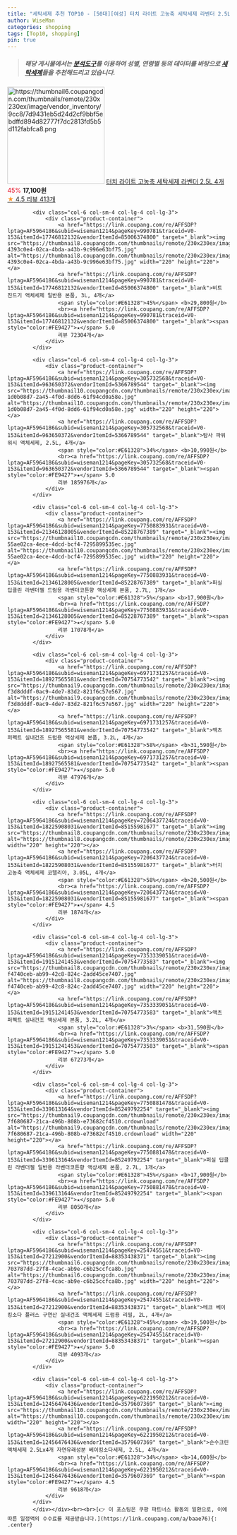 ```yaml
---
title: "세탁세제 추천 TOP10 - [50대][여성] 터치 라이트 고농축 세탁세제 라벤더 2.5L 4개"
author: WiseMan
categories: shopping
tags: [Top10, shopping]
pin: true
---
```


> ##### 해당 게시물에서는 [**분석도구**](https://itemscout.io/)를 이용하여 **성별**, **연령별** 등의 데이터를 바탕으로 [**세탁세제**](https://link.coupang.com/a/baae76)들을 추천해드리고 있습니다.
<div class="container"><div class="row">
            <div class="col-6 col-sm-4 col-lg-4 col-lg-3">
                <div class="product-container">
                    <a href="https://link.coupang.com/re/AFFSDP?lptag=AF5964186&subid=wiseman1214&pageKey=8034891009&traceid=V0-153&itemId=22477528669&vendorItemId=89441348678" target="_blank"><img src="https://thumbnail6.coupangcdn.com/thumbnails/remote/230x230ex/image/vendor_inventory/9cc8/7d9431eb5d24d2cf9bbf5ebdffd894d82777f7dc2813fd5b5d112fabfca8.png" alt="https://thumbnail6.coupangcdn.com/thumbnails/remote/230x230ex/image/vendor_inventory/9cc8/7d9431eb5d24d2cf9bbf5ebdffd894d82777f7dc2813fd5b5d112fabfca8.png" width="220" height="220"></a>
                    <a href="https://link.coupang.com/re/AFFSDP?lptag=AF5964186&subid=wiseman1214&pageKey=8034891009&traceid=V0-153&itemId=22477528669&vendorItemId=89441348678" target="_blank">터치 라이트 고농축 세탁세제 라벤더 2.5L 4개</a>
                    <span style="color:#E61328">45%</span> <b>17,100원</b>
                    <br><a href="https://link.coupang.com/re/AFFSDP?lptag=AF5964186&subid=wiseman1214&pageKey=8034891009&traceid=V0-153&itemId=22477528669&vendorItemId=89441348678" target="_blank"><span style="color:#FE9427">★</span> 4.5
                    리뷰 413개</a>
                </div>
            </div>
            
            <div class="col-6 col-sm-4 col-lg-4 col-lg-3">
                <div class="product-container">
                    <a href="https://link.coupang.com/re/AFFSDP?lptag=AF5964186&subid=wiseman1214&pageKey=990781&traceid=V0-153&itemId=17746812132&vendorItemId=85006374800" target="_blank"><img src="https://thumbnail8.coupangcdn.com/thumbnails/remote/230x230ex/image/retail/images/1145745631528081-4393c0e4-02ca-4bda-a43b-9c996e63bf75.jpg" alt="https://thumbnail8.coupangcdn.com/thumbnails/remote/230x230ex/image/retail/images/1145745631528081-4393c0e4-02ca-4bda-a43b-9c996e63bf75.jpg" width="220" height="220"></a>
                    <a href="https://link.coupang.com/re/AFFSDP?lptag=AF5964186&subid=wiseman1214&pageKey=990781&traceid=V0-153&itemId=17746812132&vendorItemId=85006374800" target="_blank">비트 진드기 액체세제 일반용 본품, 3L, 4개</a>
                    <span style="color:#E61328">45%</span> <b>29,800원</b>
                    <br><a href="https://link.coupang.com/re/AFFSDP?lptag=AF5964186&subid=wiseman1214&pageKey=990781&traceid=V0-153&itemId=17746812132&vendorItemId=85006374800" target="_blank"><span style="color:#FE9427">★</span> 5.0
                    리뷰 72304개</a>
                </div>
            </div>
            
            <div class="col-6 col-sm-4 col-lg-4 col-lg-3">
                <div class="product-container">
                    <a href="https://link.coupang.com/re/AFFSDP?lptag=AF5964186&subid=wiseman1214&pageKey=305732568&traceid=V0-153&itemId=963650372&vendorItemId=5366789544" target="_blank"><img src="https://thumbnail10.coupangcdn.com/thumbnails/remote/230x230ex/image/retail/images/1115191187106585-1d0b08d7-2a45-4f0d-8dd6-61f94cd0a58e.jpg" alt="https://thumbnail10.coupangcdn.com/thumbnails/remote/230x230ex/image/retail/images/1115191187106585-1d0b08d7-2a45-4f0d-8dd6-61f94cd0a58e.jpg" width="220" height="220"></a>
                    <a href="https://link.coupang.com/re/AFFSDP?lptag=AF5964186&subid=wiseman1214&pageKey=305732568&traceid=V0-153&itemId=963650372&vendorItemId=5366789544" target="_blank">탐사 파워워시 액체세제, 2.5L, 4개</a>
                    <span style="color:#E61328">34%</span> <b>10,990원</b>
                    <br><a href="https://link.coupang.com/re/AFFSDP?lptag=AF5964186&subid=wiseman1214&pageKey=305732568&traceid=V0-153&itemId=963650372&vendorItemId=5366789544" target="_blank"><span style="color:#FE9427">★</span> 5.0
                    리뷰 185976개</a>
                </div>
            </div>
            
            <div class="col-6 col-sm-4 col-lg-4 col-lg-3">
                <div class="product-container">
                    <a href="https://link.coupang.com/re/AFFSDP?lptag=AF5964186&subid=wiseman1214&pageKey=7750883931&traceid=V0-153&itemId=21346128005&vendorItemId=85228767389" target="_blank"><img src="https://thumbnail10.coupangcdn.com/thumbnails/remote/230x230ex/image/retail/images/3744438379244165-55ae02ca-4ece-4dcd-bcf4-7295899535ec.jpg" alt="https://thumbnail10.coupangcdn.com/thumbnails/remote/230x230ex/image/retail/images/3744438379244165-55ae02ca-4ece-4dcd-bcf4-7295899535ec.jpg" width="220" height="220"></a>
                    <a href="https://link.coupang.com/re/AFFSDP?lptag=AF5964186&subid=wiseman1214&pageKey=7750883931&traceid=V0-153&itemId=21346128005&vendorItemId=85228767389" target="_blank">퍼실 딥클린 라벤더젤 드럼용 라벤더코튼향 액상세제 본품, 2.7L, 1개</a>
                    <span style="color:#E61328">5%</span> <b>17,900원</b>
                    <br><a href="https://link.coupang.com/re/AFFSDP?lptag=AF5964186&subid=wiseman1214&pageKey=7750883931&traceid=V0-153&itemId=21346128005&vendorItemId=85228767389" target="_blank"><span style="color:#FE9427">★</span> 5.0
                    리뷰 17078개</a>
                </div>
            </div>
            
            <div class="col-6 col-sm-4 col-lg-4 col-lg-3">
                <div class="product-container">
                    <a href="https://link.coupang.com/re/AFFSDP?lptag=AF5964186&subid=wiseman1214&pageKey=6971731257&traceid=V0-153&itemId=18927565581&vendorItemId=70754773542" target="_blank"><img src="https://thumbnail9.coupangcdn.com/thumbnails/remote/230x230ex/image/retail/images/3505711083573301-f3d8dddf-0ac9-4de7-83d2-821f6c57e567.jpg" alt="https://thumbnail9.coupangcdn.com/thumbnails/remote/230x230ex/image/retail/images/3505711083573301-f3d8dddf-0ac9-4de7-83d2-821f6c57e567.jpg" width="220" height="220"></a>
                    <a href="https://link.coupang.com/re/AFFSDP?lptag=AF5964186&subid=wiseman1214&pageKey=6971731257&traceid=V0-153&itemId=18927565581&vendorItemId=70754773542" target="_blank">액츠 퍼펙트 실내건조 드럼용 액상세제 본품, 3.2L, 4개</a>
                    <span style="color:#E61328">58%</span> <b>31,590원</b>
                    <br><a href="https://link.coupang.com/re/AFFSDP?lptag=AF5964186&subid=wiseman1214&pageKey=6971731257&traceid=V0-153&itemId=18927565581&vendorItemId=70754773542" target="_blank"><span style="color:#FE9427">★</span> 5.0
                    리뷰 47976개</a>
                </div>
            </div>
            
            <div class="col-6 col-sm-4 col-lg-4 col-lg-3">
                <div class="product-container">
                    <a href="https://link.coupang.com/re/AFFSDP?lptag=AF5964186&subid=wiseman1214&pageKey=7206437724&traceid=V0-153&itemId=18225908031&vendorItemId=85155981677" target="_blank"><img src="https://thumbnail8.coupangcdn.com/thumbnails/remote/230x230ex/image/vendor_inventory/22d7/e28bb85c709d4a587e95e5245a79b31faa1c3c3e3a72acb0c3bbdf9eeddd.png" alt="https://thumbnail8.coupangcdn.com/thumbnails/remote/230x230ex/image/vendor_inventory/22d7/e28bb85c709d4a587e95e5245a79b31faa1c3c3e3a72acb0c3bbdf9eeddd.png" width="220" height="220"></a>
                    <a href="https://link.coupang.com/re/AFFSDP?lptag=AF5964186&subid=wiseman1214&pageKey=7206437724&traceid=V0-153&itemId=18225908031&vendorItemId=85155981677" target="_blank">터치 고농축 액체세제 코델리아, 3.05L, 4개</a>
                    <span style="color:#E61328">58%</span> <b>20,500원</b>
                    <br><a href="https://link.coupang.com/re/AFFSDP?lptag=AF5964186&subid=wiseman1214&pageKey=7206437724&traceid=V0-153&itemId=18225908031&vendorItemId=85155981677" target="_blank"><span style="color:#FE9427">★</span> 4.5
                    리뷰 1874개</a>
                </div>
            </div>
            
            <div class="col-6 col-sm-4 col-lg-4 col-lg-3">
                <div class="product-container">
                    <a href="https://link.coupang.com/re/AFFSDP?lptag=AF5964186&subid=wiseman1214&pageKey=7353339051&traceid=V0-153&itemId=19151241453&vendorItemId=70754773583" target="_blank"><img src="https://thumbnail8.coupangcdn.com/thumbnails/remote/230x230ex/image/retail/images/887965870044920-f4740ceb-ab99-42c8-824c-2add45ce7407.jpg" alt="https://thumbnail8.coupangcdn.com/thumbnails/remote/230x230ex/image/retail/images/887965870044920-f4740ceb-ab99-42c8-824c-2add45ce7407.jpg" width="220" height="220"></a>
                    <a href="https://link.coupang.com/re/AFFSDP?lptag=AF5964186&subid=wiseman1214&pageKey=7353339051&traceid=V0-153&itemId=19151241453&vendorItemId=70754773583" target="_blank">액츠 퍼펙트 실내건조 액상세제 본품, 3.2L, 4개</a>
                    <span style="color:#E61328">3%</span> <b>31,590원</b>
                    <br><a href="https://link.coupang.com/re/AFFSDP?lptag=AF5964186&subid=wiseman1214&pageKey=7353339051&traceid=V0-153&itemId=19151241453&vendorItemId=70754773583" target="_blank"><span style="color:#FE9427">★</span> 5.0
                    리뷰 67273개</a>
                </div>
            </div>
            
            <div class="col-6 col-sm-4 col-lg-4 col-lg-3">
                <div class="product-container">
                    <a href="https://link.coupang.com/re/AFFSDP?lptag=AF5964186&subid=wiseman1214&pageKey=7750881478&traceid=V0-153&itemId=339613164&vendorItemId=85249792254" target="_blank"><img src="https://thumbnail9.coupangcdn.com/thumbnails/remote/230x230ex/image/retail/images/1451323475920234-7f680687-21ca-496b-808b-e73682cf4510.crdownload" alt="https://thumbnail9.coupangcdn.com/thumbnails/remote/230x230ex/image/retail/images/1451323475920234-7f680687-21ca-496b-808b-e73682cf4510.crdownload" width="220" height="220"></a>
                    <a href="https://link.coupang.com/re/AFFSDP?lptag=AF5964186&subid=wiseman1214&pageKey=7750881478&traceid=V0-153&itemId=339613164&vendorItemId=85249792254" target="_blank">퍼실 딥클린 라벤더젤 일반용 라벤더코튼향 액상세제 본품, 2.7L, 1개</a>
                    <span style="color:#E61328">45%</span> <b>17,900원</b>
                    <br><a href="https://link.coupang.com/re/AFFSDP?lptag=AF5964186&subid=wiseman1214&pageKey=7750881478&traceid=V0-153&itemId=339613164&vendorItemId=85249792254" target="_blank"><span style="color:#FE9427">★</span> 5.0
                    리뷰 8050개</a>
                </div>
            </div>
            
            <div class="col-6 col-sm-4 col-lg-4 col-lg-3">
                <div class="product-container">
                    <a href="https://link.coupang.com/re/AFFSDP?lptag=AF5964186&subid=wiseman1214&pageKey=25474551&traceid=V0-153&itemId=27212900&vendorItemId=88353438371" target="_blank"><img src="https://thumbnail6.coupangcdn.com/thumbnails/remote/230x230ex/image/retail/images/2557931294015959-703787dd-27f8-4cac-ab9e-c6b25ccfca8b.jpg" alt="https://thumbnail6.coupangcdn.com/thumbnails/remote/230x230ex/image/retail/images/2557931294015959-703787dd-27f8-4cac-ab9e-c6b25ccfca8b.jpg" width="220" height="220"></a>
                    <a href="https://link.coupang.com/re/AFFSDP?lptag=AF5964186&subid=wiseman1214&pageKey=25474551&traceid=V0-153&itemId=27212900&vendorItemId=88353438371" target="_blank">테크 베이킹소다 플러스 구연산 실내건조 액체세제 드럼용 리필, 2L, 4개</a>
                    <span style="color:#E61328">45%</span> <b>19,500원</b>
                    <br><a href="https://link.coupang.com/re/AFFSDP?lptag=AF5964186&subid=wiseman1214&pageKey=25474551&traceid=V0-153&itemId=27212900&vendorItemId=88353438371" target="_blank"><span style="color:#FE9427">★</span> 5.0
                    리뷰 4093개</a>
                </div>
            </div>
            
            <div class="col-6 col-sm-4 col-lg-4 col-lg-3">
                <div class="product-container">
                    <a href="https://link.coupang.com/re/AFFSDP?lptag=AF5964186&subid=wiseman1214&pageKey=6221950212&traceid=V0-153&itemId=12456476436&vendorItemId=3579607369" target="_blank"><img src="https://thumbnail10.coupangcdn.com/thumbnails/remote/230x230ex/image/vendor_inventory/b78b/c2bdfa9dbb9b1eeb3daf589bc1314842690ea68e59c636f4431983ce036c.jpg" alt="https://thumbnail10.coupangcdn.com/thumbnails/remote/230x230ex/image/vendor_inventory/b78b/c2bdfa9dbb9b1eeb3daf589bc1314842690ea68e59c636f4431983ce036c.jpg" width="220" height="220"></a>
                    <a href="https://link.coupang.com/re/AFFSDP?lptag=AF5964186&subid=wiseman1214&pageKey=6221950212&traceid=V0-153&itemId=12456476436&vendorItemId=3579607369" target="_blank">순수크린 액체세제 2.5Lx4개 자연유래성분 베이킹소다세제, 2.5L, 4개</a>
                    <span style="color:#E61328">34%</span> <b>14,600원</b>
                    <br><a href="https://link.coupang.com/re/AFFSDP?lptag=AF5964186&subid=wiseman1214&pageKey=6221950212&traceid=V0-153&itemId=12456476436&vendorItemId=3579607369" target="_blank"><span style="color:#FE9427">★</span> 4.5
                    리뷰 9618개</a>
                </div>
            </div>
            </div></div><br><br>[👉 이 포스팅은 쿠팡 파트너스 활동의 일환으로, 이에 따른 일정액의 수수료를 제공받습니다.](https://link.coupang.com/a/baae76){: .center}